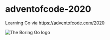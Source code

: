 # adventofcode-2020
Learning Go via https://adventofcode.com/2020

![The Boring Go logo](https://blog.golang.org/go-brand/Go-Logo/SVG/Go-Logo_Aqua.svg)
